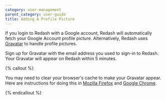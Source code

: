 ```yaml
---
category: user-management
parent_category: user-guide
title: Adding A Profile Picture
---
```


If you login to Redash with a Google account, Redash will automatically fetch your Google Account profile picture. Alternatively, Redash uses [Gravatar](https://en.gravatar.com/) to handle profile pictures.

Sign up for Gravatar with the email address you used to sign-in to Redash. Your Gravatar will appear on Redash within 5 minutes.

{% callout %}

You may need to clear your browser's cache to make your Gravatar appear. Here are instructions for doing this in [Mozilla Firefox](https://support.mozilla.org/en-US/kb/how-clear-firefox-cache) and [Google Chrome](https://support.google.com/accounts/answer/9098093?co=GENIE.Platform=Desktop&hl=en&visit_id=636798707554756399-1332870103&rd=1).

{% endcallout %}